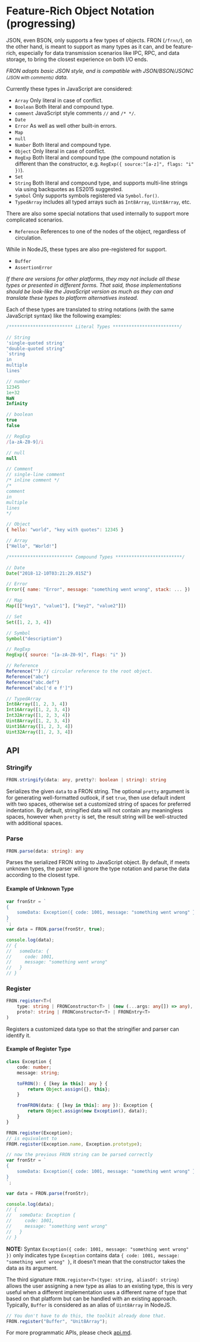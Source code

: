 # Feature-Rich Object Notation (progressing)

JSON, even BSON, only supports a few types of objects. FRON (`/frʌn/`), on the 
other hand, is meant to support as many types as it can, and be feature-rich, 
especially for data transmission scenarios like IPC, RPC, and data storage, to 
bring the closest experience on both I/O ends.

*FRON adopts basic JSON style, and is compatible with JSON/BSON/JSONC* 
*<small>(JSON with comments)</small> data.*

Currently these types in JavaScript are considered:

- `Array` Only literal in case of conflict.
- `Boolean` Both literal and compound type.
- `comment` JavaScript style comments `//` and `/* */`.
- `Date`
- `Error` As well as well other built-in errors.
- `Map`
- `null`
- `Number` Both literal and compound type.
- `Object` Only literal in case of conflict.
- `RegExp` Both literal and compound type (the compound notation is different 
    than the constructor, e.g. `RegExp({ source:"[a-z]", flags: "i" })`).
- `Set`
- `String` Both literal and compound type, and supports multi-line strings via 
    using backquotes as ES2015 suggested.
- `Symbol` Only supports symbols registered via `Symbol.for()`.
- `TypedArray` includes all typed arrays such as `Int8Array`, `Uint8Array`, etc.

There are also some special notations that used internally to support more 
complicated scenarios.

- `Reference` References to one of the nodes of the object, regardless of 
    circulation.

While in NodeJS, these types are also pre-registered for support.

- `Buffer`
- `AssertionError`

*If there are versions for other platforms, they may not include all these types*
*or presented in different forms. That said, those implementations should be*
*look-like the JavaScript version as much as they can and translate these types*
*to platform alternatives instead.*

Each of these types are translated to string notations (with the same JavaScript
syntax) like the following examples:

```javascript
/************************ Literal Types *************************/

// String
'single-quoted string'
"double-quoted string"
`string
in
multiple
lines`

// number
12345
1e+32
NaN
Infinity

// boolean
true
false

// RegExp
/[a-zA-Z0-9]/i

// null
null

// Comment
// single-line comment
/* inline comment */
/*
comment
in
multiple
lines
*/

// Object
{ hello: "world", "key with quotes": 12345 }

// Array
["Hello", "World!"]

/************************ Compound Types *************************/

// Date
Date("2018-12-10T03:21:29.015Z")

// Error
Error({ name: "Error", message: "something went wrong", stack: ... })

// Map
Map([["key1", "value1"], ["key2", "value2"]])

// Set
Set([1, 2, 3, 4])

// Symbol
Symbol("description")

// RegExp
RegExp({ source: "[a-zA-Z0-9]", flags: "i" })

// Reference
Reference("") // circular reference to the root object.
Reference("abc")
Reference("abc.def")
Reference("abc['d e f']")

// TypedArray
Int8Array([1, 2, 3, 4])
Int16Array([1, 2, 3, 4])
Int32Array([1, 2, 3, 4])
Uint8Array([1, 2, 3, 4])
Uint16Array([1, 2, 3, 4])
Uint32Array([1, 2, 3, 4])
```

## API

### Stringify

```typescript
FRON.stringify(data: any, pretty?: boolean | string): string
```

Serializes the given `data` to a FRON string. The optional `pretty` argument is 
for generating well-formatted outlook, if set `true`, then use default indent 
with two spaces, otherwise set a customized string of spaces for preferred 
indentation. By default, stringified data will not contain any meaningless 
spaces, however when `pretty` is set, the result string will be well-structed 
with additional spaces.

### Parse

```typescript
FRON.parse(data: string): any
```

Parses the serialized FRON string to JavaScript object. By default, if meets 
unknown types, the parser will ignore the type notation and parse the data 
according to the closest type.

#### Example of Unknown Type

```javascript
var fronStr = `
{
    someData: Exception({ code: 1001, message: "something went wrong" })
}
`;
var data = FRON.parse(fronStr, true);

console.log(data);
// {
//   someData: {
//     code: 1001,
//     message: "something went wrong"
//   }
// }
```

### Register

```typescript
FRON.register<T>(
    type: string | FRONConstructor<T> | (new (...args: any[]) => any),
    proto?: string | FRONConstructor<T> | FRONEntry<T>
)
```

Registers a customized data type so that the stringifier and parser can identify
it.

#### Example of Register Type

```typescript
class Exception {
    code: number;
    message: string;

    toFRON(): { [key in this]: any } {
        return Object.assign({}, this};
    }

    fromFRON(data: { [key in this]: any }): Exception {
        return Object.assign(new Exception(), data));
    }
}

FRON.register(Exception);
// is equivalent to
FROM.register(Exception.name, Exception.prototype);

// now the previous FRON string can be parsed correctly
var fronStr = `
{
    someData: Exception({ code: 1001, message: "something went wrong" })
}
`;

var data = FRON.parse(fronStr);

console.log(data);
// {
//   someData: Exception {
//     code: 1001,
//     message: "something went wrong"
//   }
// }
```

**NOTE:** Syntax `Exception({ code: 1001, message: "something went wrong" })` 
only indicates type `Exception` contains data 
`{ code: 1001, message: "something went wrong" }`, it doesn't mean that the
constructor takes the data as its argument.

The third signature `FRON.register<T>(type: string, aliasOf: string)` allows the
user assigning a new type as alias to an existing type, this is very useful when
a different implementation uses a different name of type that based on that 
platform but can be handled with an existing approach. Typically, `Buffer` 
is considered as an alias of `Uint8Array` in NodeJS.

```javascript
// You don't have to do this, the toolkit already done that.
FRON.register("Buffer", "Unit8Array");
```

For more programmatic APIs, please check [api.md](./api.md).